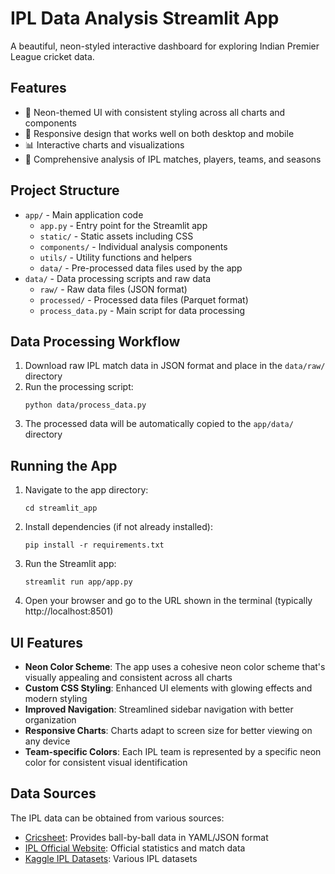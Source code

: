 # IPL Data Analysis Streamlit App

A beautiful, neon-styled interactive dashboard for exploring Indian Premier League cricket data.

## Features

- 🌈 Neon-themed UI with consistent styling across all charts and components
- 📱 Responsive design that works well on both desktop and mobile
- 📊 Interactive charts and visualizations
- 🏏 Comprehensive analysis of IPL matches, players, teams, and seasons

## Project Structure

- `app/` - Main application code
  - `app.py` - Entry point for the Streamlit app
  - `static/` - Static assets including CSS
  - `components/` - Individual analysis components
  - `utils/` - Utility functions and helpers
  - `data/` - Pre-processed data files used by the app
- `data/` - Data processing scripts and raw data
  - `raw/` - Raw data files (JSON format)
  - `processed/` - Processed data files (Parquet format)
  - `process_data.py` - Main script for data processing

## Data Processing Workflow

1. Download raw IPL match data in JSON format and place in the `data/raw/` directory
2. Run the processing script:
   ```
   python data/process_data.py
   ```
3. The processed data will be automatically copied to the `app/data/` directory

## Running the App

1. Navigate to the app directory:

   ```
   cd streamlit_app
   ```

2. Install dependencies (if not already installed):

   ```
   pip install -r requirements.txt
   ```

3. Run the Streamlit app:

   ```
   streamlit run app/app.py
   ```

4. Open your browser and go to the URL shown in the terminal (typically http://localhost:8501)

## UI Features

- **Neon Color Scheme**: The app uses a cohesive neon color scheme that's visually appealing and consistent across all charts
- **Custom CSS Styling**: Enhanced UI elements with glowing effects and modern styling
- **Improved Navigation**: Streamlined sidebar navigation with better organization
- **Responsive Charts**: Charts adapt to screen size for better viewing on any device
- **Team-specific Colors**: Each IPL team is represented by a specific neon color for consistent visual identification

## Data Sources

The IPL data can be obtained from various sources:

- [Cricsheet](https://cricsheet.org/): Provides ball-by-ball data in YAML/JSON format
- [IPL Official Website](https://www.iplt20.com/): Official statistics and match data
- [Kaggle IPL Datasets](https://www.kaggle.com/datasets?search=ipl): Various IPL datasets
